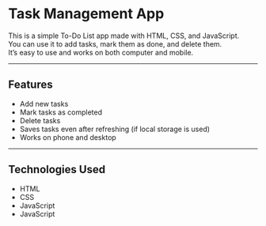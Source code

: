 # Task Management App

This is a simple To-Do List app made with HTML, CSS, and JavaScript.  
You can use it to add tasks, mark them as done, and delete them.  
It’s easy to use and works on both computer and mobile.

---

## Features
- Add new tasks
- Mark tasks as completed
- Delete tasks
- Saves tasks even after refreshing (if local storage is used)
- Works on phone and desktop

---

## Technologies Used
- HTML
- CSS
- JavaScript
- JavaScript


